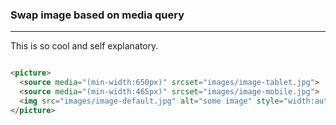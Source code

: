 ### Swap image based on media query

---

This is so cool and self explanatory.

```html

<picture>
  <source media="(min-width:650px)" srcset="images/image-tablet.jpg">
  <source media="(min-width:465px)" srcset="images/image-mobile.jpg">
  <img src="images/image-default.jpg" alt="some image" style="width:auto;">
</picture>

```